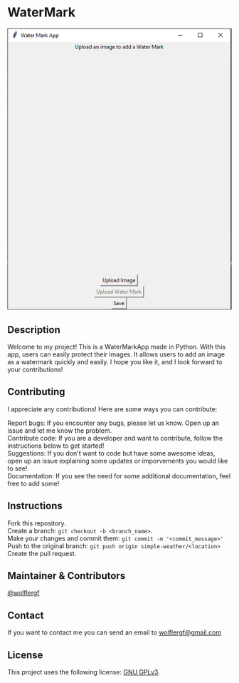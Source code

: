 # WaterMark
<p align="center">
  <img src="./main.PNG">
</p>

## Description
Welcome to my project! This is a WaterMarkApp made in Python. With this app, users can easily protect their images. It allows users to add an image as a watermark quickly and easily. I hope you like it, and I look forward to your contributions!

## Contributing

I appreciate any contributions! Here are some ways you can contribute:

Report bugs: If you encounter any bugs, please let us know. Open up an issue and let me know the problem.<br>
Contribute code: If you are a developer and want to contribute, follow the instructions below to get started!<br>
Suggestions: If you don't want to code but have some awesome ideas, open up an issue explaining some updates or imporvements 
you would like to see!<br>
Documentation: If you see the need for some additional documentation, feel free to add some!


## Instructions

Fork this repository.<br>
Create a branch: `git checkout -b <branch_name>`.<br>
Make your changes and commit them: `git commit -m '<commit_message>'`<br>
Push to the original branch: `git push origin simple-weather/<location>`<br>
Create the pull request.



## Maintainer & Contributors
[@wolflergf](https://github.com/wolflergf)

## Contact
If you want to contact me you can send an email to wolflergf@gmail.com

## License
This project uses the following license: [GNU GPLv3](https://www.gnu.org/licenses/gpl-3.0.html).
